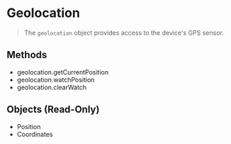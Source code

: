 Geolocation
===========

> The `geolocation` object provides access to the device's GPS sensor.

Methods
-------

- geolocation.getCurrentPosition
- geolocation.watchPosition
- geolocation.clearWatch

Objects (Read-Only)
-------------------

- Position
- Coordinates